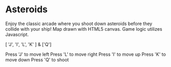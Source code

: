 Asteroids
=========


Enjoy the classic arcade where you shoot down asteroids before they collide with your ship! Map drawn with HTML5 canvas. Game logic utilizes Javascript.

[ 'J', 'I', 'L', 'K' ] & ['Q']

Press 'J' to move left
Press 'L' to move right
Press 'I' to move up
Press 'K' to move down
Press 'Q' to shoot
